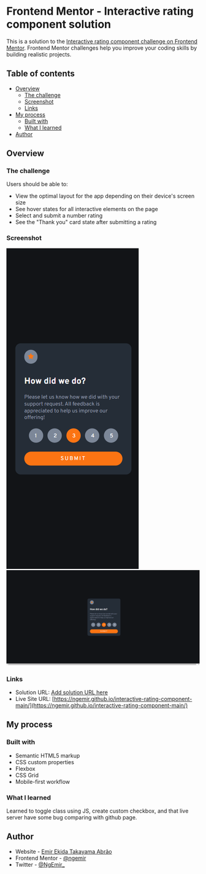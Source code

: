 # Frontend Mentor - Interactive rating component solution

This is a solution to the [Interactive rating component challenge on Frontend Mentor](https://www.frontendmentor.io/challenges/interactive-rating-component-koxpeBUmI). Frontend Mentor challenges help you improve your coding skills by building realistic projects. 

## Table of contents

- [Overview](#overview)
  - [The challenge](#the-challenge)
  - [Screenshot](#screenshot)
  - [Links](#links)
- [My process](#my-process)
  - [Built with](#built-with)
  - [What I learned](#what-i-learned)
- [Author](#author)

## Overview

### The challenge

Users should be able to:

- View the optimal layout for the app depending on their device's screen size
- See hover states for all interactive elements on the page
- Select and submit a number rating
- See the "Thank you" card state after submitting a rating

### Screenshot

![Mobile](./images/screenshot/mobile.png)
![Desktop](./images/screenshot/desktop.png)

### Links

- Solution URL: [Add solution URL here](https://your-solution-url.com)
- Live Site URL: [https://ngemir.github.io/interactive-rating-component-main/](https://ngemir.github.io/interactive-rating-component-main/)

## My process

### Built with

- Semantic HTML5 markup
- CSS custom properties
- Flexbox
- CSS Grid
- Mobile-first workflow

### What I learned

Learned to toggle class using JS, create custom checkbox, and that live server have some bug comparing with github page.
## Author

- Website - [Emir Ekida Takayama Abrão](https://linktr.ee/emirng)
- Frontend Mentor - [@ngemir](https://www.frontendmentor.io/profile/ngemir)
- Twitter - [@NgEmir_](https://twitter.com/NgEmir_)
